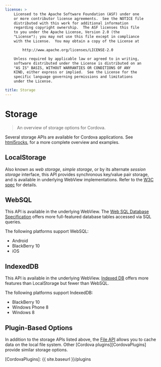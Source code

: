 ```yaml
---
license: >
    Licensed to the Apache Software Foundation (ASF) under one
    or more contributor license agreements.  See the NOTICE file
    distributed with this work for additional information
    regarding copyright ownership.  The ASF licenses this file
    to you under the Apache License, Version 2.0 (the
    "License"); you may not use this file except in compliance
    with the License.  You may obtain a copy of the License at

        http://www.apache.org/licenses/LICENSE-2.0

    Unless required by applicable law or agreed to in writing,
    software distributed under the License is distributed on an
    "AS IS" BASIS, WITHOUT WARRANTIES OR CONDITIONS OF ANY
    KIND, either express or implied.  See the License for the
    specific language governing permissions and limitations
    under the License.

title: Storage
---
```


# Storage

> An overview of storage options for Cordova.

Several storage APIs are available for Cordova applications.
See [html5rocks][Html5RocksStorage], for a more complete overview and examples.

## LocalStorage

Also known as _web storage_, _simple storage_, or by its alternate
_session storage_ interface, this API provides synchronous key/value
pair storage, and is available in underlying WebView implementations.
Refer to the [W3C spec][W3CSpecStorage] for details.

## WebSQL

This API is available in the underlying WebView.
The [Web SQL Database Specification][WebSQLDatabaseSpecification]
offers more full-featured database tables accessed via SQL queries.

The following platforms support WebSQL:

- Android
- BlackBerry 10
- iOS

## IndexedDB

This API is available in the underlying WebView.
[Indexed DB][IndexedDB] offers more features
than LocalStorage but fewer than WebSQL.

The following platforms support IndexedDB:

- BlackBerry 10
- Windows Phone 8
- Windows 8

## Plugin-Based Options

In addition to the storage APIs listed above, the
[File API][FileAPI] allows you to cache data on the local file system.  Other
[Cordova plugins][CordovaPlugins] provide similar storage options.

[Html5RocksStorage]: http://www.html5rocks.com/en/features/storage
[W3CSpecStorage]: http://www.w3.org/TR/webstorage/
[WebSQLDatabaseSpecification]: http://dev.w3.org/html5/webdatabase/
[IndexedDB]: http://www.w3.org/TR/IndexedDB/
[FileAPI]: https://github.com/apache/cordova-plugin-file/blob/master/README.md
[CordovaPlugins]: {{ site.baseurl }}/plugins
